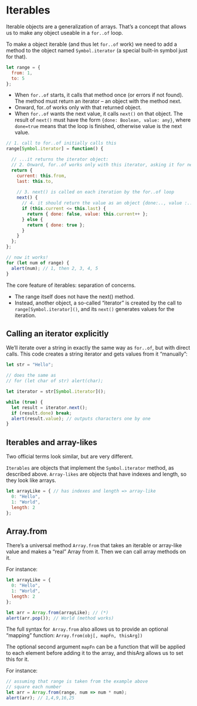 # Iterables
Iterable objects are a generalization of arrays. That’s a concept that allows us to make any object useable in a ``for..of`` loop.

To make a object iterable (and thus let ``for..of`` work) we need to add a method to the object named ``Symbol.iterator`` (a special built-in symbol just for that).
```js
let range = {
  from: 1,
  to: 5
};
```

- When ``for..of`` starts, it calls that method once (or errors if not found). The method must return an iterator – an object with the method next.
- Onward, for..of works only with that returned object.
- When ``for..of`` wants the next value, it calls ``next()`` on that object.
The result of ``next()`` must have the form ``{done: Boolean, value: any}``, where ``done=true`` means that the loop is finished, otherwise value is the next value.
```js
// 1. call to for..of initially calls this
range[Symbol.iterator] = function() {

  // ...it returns the iterator object:
  // 2. Onward, for..of works only with this iterator, asking it for next values
  return {
    current: this.from,
    last: this.to,
    
    // 3. next() is called on each iteration by the for..of loop
    next() {
      // 4. it should return the value as an object {done:.., value :...}
      if (this.current <= this.last) {
        return { done: false, value: this.current++ };
      } else {
        return { done: true };
      }
    }
  };
};

// now it works!
for (let num of range) {
  alert(num); // 1, then 2, 3, 4, 5
}
```

The core feature of iterables: separation of concerns.

- The range itself does not have the next() method.
- Instead, another object, a so-called “iterator” is created by the call to ``range[Symbol.iterator]()``, and its ``next()`` generates values for the iteration.

## Calling an iterator explicitly
We’ll iterate over a string in exactly the same way as ``for..of``, but with direct calls. This code creates a string iterator and gets values from it “manually”:
```js
let str = "Hello";

// does the same as
// for (let char of str) alert(char);

let iterator = str[Symbol.iterator]();

while (true) {
  let result = iterator.next();
  if (result.done) break;
  alert(result.value); // outputs characters one by one
}
```

## Iterables and array-likes
Two official terms look similar, but are very different.

``Iterables`` are objects that implement the ``Symbol.iterator`` method, as described above.
``Array-likes`` are objects that have indexes and length, so they look like arrays.
```js
let arrayLike = { // has indexes and length => array-like
  0: "Hello",
  1: "World",
  length: 2
};
```
## Array.from
There’s a universal method ``Array.from`` that takes an iterable or array-like value and makes a “real” Array from it. Then we can call array methods on it.

For instance:
```js
let arrayLike = {
  0: "Hello",
  1: "World",
  length: 2
};

let arr = Array.from(arrayLike); // (*)
alert(arr.pop()); // World (method works)
```

The full syntax for`` Array.from`` also allows us to provide an optional “mapping” function:
``Array.from(obj[, mapFn, thisArg])``

The optional second argument ``mapFn`` can be a function that will be applied to each element before adding it to the array, and thisArg allows us to set this for it.

For instance:
```js
// assuming that range is taken from the example above
// square each number
let arr = Array.from(range, num => num * num);
alert(arr); // 1,4,9,16,25
```